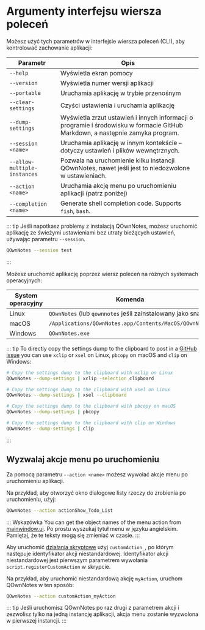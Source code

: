 # Argumenty interfejsu wiersza poleceń

Możesz użyć tych parametrów w interfejsie wiersza poleceń (CLI), aby kontrolować zachowanie aplikacji:

| Parametr                     | Opis                                                                                                                          |
| ---------------------------- | ----------------------------------------------------------------------------------------------------------------------------- |
| `--help`                     | Wyświetla ekran pomocy                                                                                                        |
| `--version`                  | Wyświetla numer wersji aplikacji                                                                                              |
| `--portable`                 | Uruchamia aplikację w trybie przenośnym                                                                                       |
| `--clear-settings`           | Czyści ustawienia i uruchamia aplikację                                                                                       |
| `--dump-settings`            | Wyświetla zrzut ustawień i innych informacji o programie i środowisku w formacie GitHub Markdown, a następnie zamyka program. |
| `--session <name>`     | Uruchamia aplikację w innym kontekście – dotyczy ustawień i plików wewnętrznych.                                              |
| `--allow-multiple-instances` | Pozwala na uruchomienie kilku instancji QOwnNotes, nawet jeśli jest to niedozwolone w ustawieniach.                           |
| `--action <name>`      | Uruchamia akcję menu po uruchomieniu aplikacji (patrz poniżej)                                                                |
| `--completion <name>`  | Generate shell completion code. Supports `fish`, `bash`.                                                                      |

::: tip
Jeśli napotkasz problemy z instalacją QOwnNotes, możesz uruchomić aplikację ze świeżymi ustawieniami bez utraty bieżących ustawień, używając parametru `--session`.

```bash
QOwnNotes --session test
```
:::

Możesz uruchomić aplikację poprzez wiersz poleceń na różnych systemach operacyjnych:

| System operacyjny | Komenda                                                     |
| ----------------- | ----------------------------------------------------------- |
| Linux             | `QOwnNotes` (lub `qownnotes` jeśli zainstalowany jako snap) |
| macOS             | `/Applications/QOwnNotes.app/Contents/MacOS/QOwnNotes`      |
| Windows           | `QOwnNotes.exe`                                             |

::: tip
To directly copy the settings dump to the clipboard to post in a [GitHub issue](https://github.com/pbek/QOwnNotes/issues) you can use `xclip` or `xsel` on Linux, `pbcopy` on macOS and `clip` on Windows:

```bash
# Copy the settings dump to the clipboard with xclip on Linux
QOwnNotes --dump-settings | xclip -selection clipboard

# Copy the settings dump to the clipboard with xsel on Linux
QOwnNotes --dump-settings | xsel --clipboard

# Copy the settings dump to the clipboard with pbcopy on macOS
QOwnNotes --dump-settings | pbcopy

# Copy the settings dump to the clipboard with clip on Windows
QOwnNotes --dump-settings | clip
```
:::

## Wyzwalaj akcje menu po uruchomieniu

Za pomocą parametru `--action <name>` możesz wywołać akcje menu po uruchomieniu aplikacji.

Na przykład, aby otworzyć okno dialogowe listy rzeczy do zrobienia po uruchomieniu, użyj:

```bash
QOwnNotes --action actionShow_Todo_List
```

::: Wskazówka You can get the object names of the menu action from [mainwindow.ui](https://github.com/pbek/QOwnNotes/blob/main/src/mainwindow.ui). Po prostu wyszukaj tytuł menu w języku angielskim. Pamiętaj, że te teksty mogą się zmieniać w czasie.
:::

Aby uruchomić [działania skryptowe](../scripting/methods-and-objects.md#registering-a-custom-action) użyj `customAction_`, po którym następuje identyfikator akcji niestandardowej. Identyfikator akcji niestandardowej jest pierwszym parametrem wywołania `script.registerCustomAction` w skrypcie.

Na przykład, aby uruchomić niestandardową akcję `myAction`, uruchom QOwnNotes w ten sposób:

```bash
QOwnNotes --action customAction_myAction
```

::: tip
Jeśli uruchomisz QOwnNotes po raz drugi z parametrem akcji i zezwolisz tylko na jedną instancję aplikacji, akcja menu zostanie wyzwolona w pierwszej instancji.
:::
